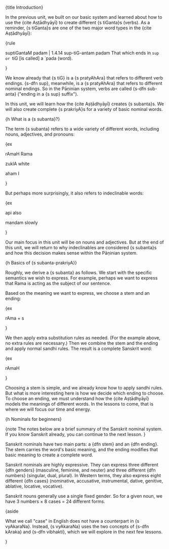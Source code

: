 {title Introduction}

In the previous unit, we built on our basic system and learned about how to
use the {cite Aṣṭādhyāyī} to create different {s tiGanta}s (verbs). As a
reminder, {s tiGanta}s are one of the two major word types in the {cite
Aṣṭādhyāyī}:

{rule

suptiGantaM padam | 1.4.14
sup-tiG-antam padam
That which ends in `sup or `tiG [is called] a `pada (word).

}

We know already that {s tiG} is a {s pratyAhAra} that refers to different verb
endings. {s-dfn sup}, meanwhile, is a {s pratyAhAra} that refers to different
nominal endings. So in the Pāṇinian system, verbs are called {s-dfn sub-anta}
("ending in a {s sup} suffix").

In this unit, we will learn how the {cite Aṣṭādhyāyī} creates {s subanta}s. We
will also create complete {s prakriyA}s for a variety of basic nominal words.


{h What is a {s subanta}?}

The term {s subanta} refers to a wide variety of different words, including
nouns, adjectives, and pronouns:

{ex

rAmaH
Rama

zuklA
white

aham
I

}

But perhaps more surprisingly, it also refers to indeclinable words:

{ex

api
also

mandam
slowly

}

Our main focus in this unit will be on nouns and adjectives. But at the end of
this unit, we will return to why indeclinables are considered {s subanta}s and
how this decision makes sense within the Pāṇinian system.


{h Basics of {s subanta-prakriyA}}

Roughly, we derive a {s subanta} as follows. We start with the specific
semantics we wish to express. For example, perhaps we want to express that
Rama is acting as the subject of our sentence.

Based on the meaning we want to express, we choose a stem and an ending:

{ex

rAma + s

}

We then apply extra substitution rules as needed. (For the example above, no
extra rules are necessary.) Then we combine the stem and the ending and apply
normal sandhi rules. The result is a complete Sanskrit word:

{ex

rAmaH

}

Choosing a stem is simple, and we already know how to apply sandhi rules. But
what is more interesting here is how we decide which ending to choose. To
choose an ending, we must understand how the {cite Aṣṭādhyāyī} models the
meanings of different words. In the lessons to come, that is where we will
focus our time and energy.


{h Nominals for beginners}

{note
The notes below are a brief summary of the Sanskrit nominal system. If you know
Sanskrit already, you can continue to the next lesson.
}

Sanskrit nominals have two main parts: a {dfn stem} and an {dfn ending}. The
stem carries the word's basic meaning, and the ending modifies that basic
meaning to create a complete word.

Sanskrit nominals are highly expressive. They can express three different
{dfn genders} (masculine, feminine, and neuter) and three different {dfn
numbers} (singular, dual, plural). In Western terms, they also express eight
different {dfn cases} (nominative, accusative, instrumental, dative, genitive,
ablative, locative, vocative).

Sanskrit nouns generally use a single fixed gender. So for a given noun, we
have 3 numbers &times; 8 cases = 24 different forms.

{aside

What we call "case" in English does not have a counterpart in {s vyAkaraNa}.
Instead, {s vyAkaraNa} uses the two concepts of {s-dfn kAraka} and {s-dfn
vibhakti}, which we will explore in the next few lessons.

}
